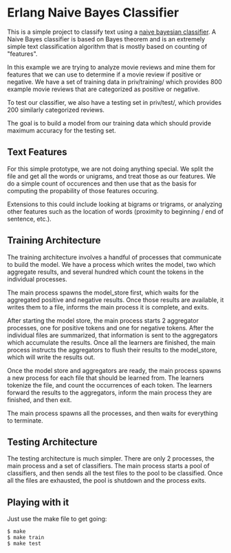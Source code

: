# Erlang Naive Bayes Classifier #

This is a simple project to classify text using a [naive bayesian classifier](http://en.wikipedia.org/wiki/Naive_Bayes_classifier).
A Naive Bayes classifier is based on Bayes theorem and is an extremely simple text classification algorithm that is
mostly based on counting of "features".

In this example we are trying to analyze movie reviews and mine them for features that we can use to determine
if a movie review if positive or negative. We have a set of training data in priv/training/ which provides 800
example movie reviews that are categorized as positive or negative.

To test our classifier, we also have a testing set in priv/test/, which provides 200 similarly categorized reviews.

The goal is to build a model from our training data which should provide maximum accuracy for the testing set.

## Text Features ##

For this simple prototype, we are not doing anything special. We split the file and get all the words or
unigrams, and treat those as our features. We do a simple count of occurences and then use that as the basis
for computing the propability of those features occuring.

Extensions to this could include looking at bigrams or trigrams, or analyzing other features such as the location
of words (proximity to beginning / end of sentence, etc.).

## Training Architecture ##

The training architecture involves a handful of processes that communicate to build the model.
We have a process which writes the model, two which aggregate results, and several hundred
which count the tokens in the individual processes.

The main process spawns the model\_store first, which waits for the aggregated positive and
negative results. Once those results are available, it writes them to a file, informs the main
process it is complete, and exits.

After starting the model store, the main process starts 2 aggregator processes, one for
positive tokens and one for negative tokens. After the individual files are summarized, that
information is sent to the aggregators which accumulate the results. Once all the learners are finished,
the main process instructs the aggregators to flush their results to the model\_store, which will write
the results out.

Once the model store and aggregators are ready, the main process spawns a new process for
each file that should be learned from. The learners tokenize the file, and count the occurrences
of each token. The learners forward the results to the aggregators, inform the main process they
are finished, and then exit.

The main process spawns all the processes, and then waits for everything to terminate.

## Testing Architecture ##

The testing architecture is much simpler. There are only 2 processes, the main process
and a set of classifiers. The main process starts a pool of classifiers, and then sends
all the test files to the pool to be classified. Once all the files are exhausted, the pool
is shutdown and the process exits.

## Playing with it ##

Just use the make file to get going:

    $ make
    $ make train
    $ make test


